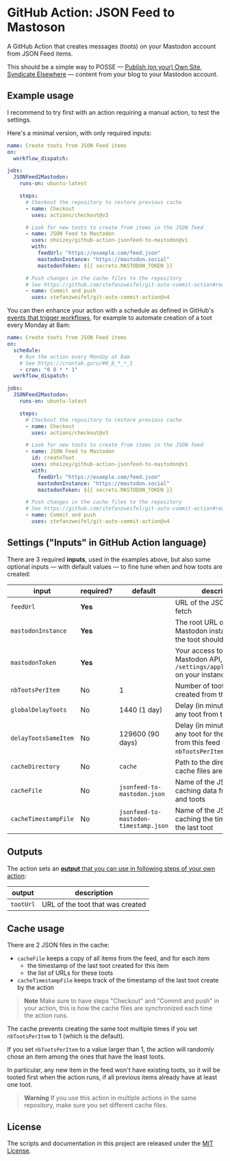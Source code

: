 # GitHub Action: JSON Feed to Mastoson

A GitHub Action that creates messages (toots) on your Mastodon account from JSON Feed items.

This should be a simple way to POSSE — [Publish (on your) Own Site, Syndicate Elsewhere](https://indieweb.org/POSSE) — content from your blog to your Mastodon account.

## Example usage

I recommend to try first with an action requiring a manual action, to test the settings.

Here's a minimal version, with only required inputs:

```yaml
name: Create toots from JSON Feed items
on:
  workflow_dispatch:

jobs:
  JSONFeed2Mastodon:
    runs-on: ubuntu-latest

    steps:
      # Checkout the repository to restore previous cache
      - name: Checkout
        uses: actions/checkout@v3

      # Look for new toots to create from items in the JSON feed
      - name: JSON Feed to Mastodon
        uses: nhoizey/github-action-jsonfeed-to-mastodon@v1
        with:
          feedUrl: "https://example.com/feed.json"
          mastodonInstance: "https://mastodon.social"
          mastodonToken: ${{ secrets.MASTODON_TOKEN }}

      # Push changes in the cache files to the repository
      # See https://github.com/stefanzweifel/git-auto-commit-action#readme
      - name: Commit and push
        uses: stefanzweifel/git-auto-commit-action@v4
```

You can then enhance your action with a schedule as defined in GitHub's [events that trigger workflows](https://docs.github.com/en/actions/using-workflows/events-that-trigger-workflows#schedule), for example to automate creation of a toot every Monday at 8am:

```yaml
name: Create toots from JSON Feed items
on:
  schedule:
    # Run the action every Monday at 8am
    # See https://crontab.guru/#0_8_*_*_1
    - cron: "0 8 * * 1"
  workflow_dispatch:

jobs:
  JSONFeed2Mastodon:
    runs-on: ubuntu-latest

    steps:
      # Checkout the repository to restore previous cache
      - name: Checkout
        uses: actions/checkout@v3

      # Look for new toots to create from items in the JSON feed
      - name: JSON Feed to Mastodon
        id: createToot
        uses: nhoizey/github-action-jsonfeed-to-mastodon@v1
        with:
          feedUrl: "https://example.com/feed.json"
          mastodonInstance: "https://mastodon.social"
          mastodonToken: ${{ secrets.MASTODON_TOKEN }}

      # Push changes in the cache files to the repository
      # See https://github.com/stefanzweifel/git-auto-commit-action#readme
      - name: Commit and push
        uses: stefanzweifel/git-auto-commit-action@v4
```

## Settings ("Inputs" in GitHub Action language)

There are 3 required **inputs**, used in the examples above, but also some optional inputs — with default values — to fine tune when and how toots are created:

| input                | required? | default                               | description                                                                                              |
| -------------------- | --------- | ------------------------------------- | -------------------------------------------------------------------------------------------------------- |
| `feedUrl`            | **Yes**   |                                       | URL of the JSON Feed to fetch                                                                            |
| `mastodonInstance`   | **Yes**   |                                       | The root URL of the Mastodon instance where the toot should be created                                   |
| `mastodonToken`      | **Yes**   |                                       | Your access token for the Mastodon API, get it from `/settings/applications/new` on your instance        |
| `nbTootsPerItem`     | No        | 1                                     | Number of toots that can be created from the same item                                                   |
| `globalDelayToots`   | No        | 1440 (1 day)                          | Delay (in minutes) between any toot from this feed                                                       |
| `delayTootsSameItem` | No        | 129600 (90 days)                      | Delay (in minutes) between any toot for the same item from this feed (used only if `nbTootsPerItem > 1`) |
| `cacheDirectory`     | No        | `cache`                               | Path to the directory where cache files are stored                                                       |
| `cacheFile`          | No        | `jsonfeed-to-mastodon.json`           | Name of the JSON file caching data from the feed and toots                                               |
| `cacheTimestampFile` | No        | `jsonfeed-to-mastodon-timestamp.json` | Name of the JSON file caching the timestamp of the last toot                                             |

## Outputs

The action sets an [**output** that you can use in following steps of your own action](https://docs.github.com/en/actions/creating-actions/metadata-syntax-for-github-actions#outputs-for-docker-container-and-javascript-actions):

| output    | description                      |
| --------- | -------------------------------- |
| `tootUrl` | URL of the toot that was created |

## Cache usage

There are 2 JSON files in the cache:

- `cacheFile` keeps a copy of all items from the feed, and for each item
  - the timestamp of the last toot created for this item
  - the list of URLs for these toots
- `cacheTimestampFile` keeps track of the timestamp of the last toot create by the action

> **Note**
> Make sure to have steps "Checkout" and "Commit and push" in your action, this is how the cache files are synchronized each time the action runs.

The cache prevents creating the same toot multiple times if you set `nbTootsPerItem` to 1 (which is the default).

If you set `nbTootsPerItem` to a value larger than 1, the action will randomly chose an item among the ones that have the least toots.

In particular, any new item in the feed won't have existing toots, so it will be tooted first when the action runs, if all previous items already have at least one toot.

> **Warning**
> If you use this action in multiple actions in the same repository, make sure you set different cache files.

## License

The scripts and documentation in this project are released under the [MIT License](LICENSE).
